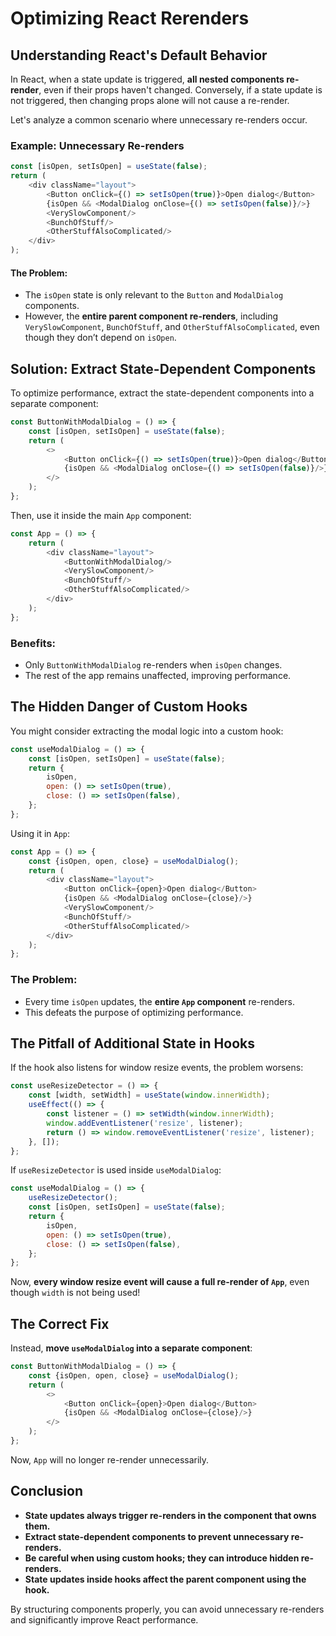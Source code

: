 # Optimizing React Rerenders

## Understanding React's Default Behavior

In React, when a state update is triggered, **all nested components re-render**, even if their props haven't changed.
Conversely, if a state update is not triggered, then changing props alone will not cause a re-render.

Let's analyze a common scenario where unnecessary re-renders occur.

### Example: Unnecessary Re-renders

```javascript
const [isOpen, setIsOpen] = useState(false);
return (
    <div className="layout">
        <Button onClick={() => setIsOpen(true)}>Open dialog</Button>
        {isOpen && <ModalDialog onClose={() => setIsOpen(false)}/>}
        <VerySlowComponent/>
        <BunchOfStuff/>
        <OtherStuffAlsoComplicated/>
    </div>
);
```

#### The Problem:

- The `isOpen` state is only relevant to the `Button` and `ModalDialog` components.
- However, the **entire parent component re-renders**, including `VerySlowComponent`, `BunchOfStuff`, and
  `OtherStuffAlsoComplicated`, even though they don’t depend on `isOpen`.

## Solution: Extract State-Dependent Components

To optimize performance, extract the state-dependent components into a separate component:

```javascript
const ButtonWithModalDialog = () => {
    const [isOpen, setIsOpen] = useState(false);
    return (
        <>
            <Button onClick={() => setIsOpen(true)}>Open dialog</Button>
            {isOpen && <ModalDialog onClose={() => setIsOpen(false)}/>}
        </>
    );
};
```

Then, use it inside the main `App` component:

```javascript
const App = () => {
    return (
        <div className="layout">
            <ButtonWithModalDialog/>
            <VerySlowComponent/>
            <BunchOfStuff/>
            <OtherStuffAlsoComplicated/>
        </div>
    );
};
```

### Benefits:

- Only `ButtonWithModalDialog` re-renders when `isOpen` changes.
- The rest of the app remains unaffected, improving performance.

## The Hidden Danger of Custom Hooks

You might consider extracting the modal logic into a custom hook:

```javascript
const useModalDialog = () => {
    const [isOpen, setIsOpen] = useState(false);
    return {
        isOpen,
        open: () => setIsOpen(true),
        close: () => setIsOpen(false),
    };
};
```

Using it in `App`:

```javascript
const App = () => {
    const {isOpen, open, close} = useModalDialog();
    return (
        <div className="layout">
            <Button onClick={open}>Open dialog</Button>
            {isOpen && <ModalDialog onClose={close}/>}
            <VerySlowComponent/>
            <BunchOfStuff/>
            <OtherStuffAlsoComplicated/>
        </div>
    );
};
```

### The Problem:

- Every time `isOpen` updates, the **entire `App` component** re-renders.
- This defeats the purpose of optimizing performance.

## The Pitfall of Additional State in Hooks

If the hook also listens for window resize events, the problem worsens:

```javascript
const useResizeDetector = () => {
    const [width, setWidth] = useState(window.innerWidth);
    useEffect(() => {
        const listener = () => setWidth(window.innerWidth);
        window.addEventListener('resize', listener);
        return () => window.removeEventListener('resize', listener);
    }, []);
};
```

If `useResizeDetector` is used inside `useModalDialog`:

```javascript
const useModalDialog = () => {
    useResizeDetector();
    const [isOpen, setIsOpen] = useState(false);
    return {
        isOpen,
        open: () => setIsOpen(true),
        close: () => setIsOpen(false),
    };
};
```

Now, **every window resize event will cause a full re-render of `App`**, even though `width` is not being used!

## The Correct Fix

Instead, **move `useModalDialog` into a separate component**:

```javascript
const ButtonWithModalDialog = () => {
    const {isOpen, open, close} = useModalDialog();
    return (
        <>
            <Button onClick={open}>Open dialog</Button>
            {isOpen && <ModalDialog onClose={close}/>}
        </>
    );
};
```

Now, `App` will no longer re-render unnecessarily.

## Conclusion

- **State updates always trigger re-renders in the component that owns them.**
- **Extract state-dependent components to prevent unnecessary re-renders.**
- **Be careful when using custom hooks; they can introduce hidden re-renders.**
- **State updates inside hooks affect the parent component using the hook.**

By structuring components properly, you can avoid unnecessary re-renders and significantly improve React performance.
